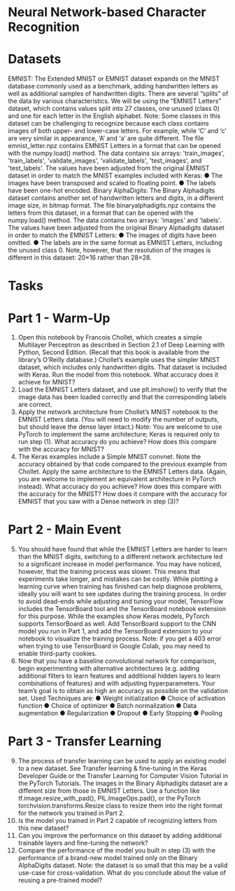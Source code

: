 # Neural Network-based Character Recognition

# Datasets <br>
EMNIST:
The Extended MNIST or EMNIST dataset expands on the MNIST database commonly used as a benchmark, adding handwritten letters as well as additional samples of handwritten digits.
There are several “splits” of the data by various characteristics. We will be using the “EMNIST Letters” dataset, which contains values split into 27 classes, one unused (class 0) and one for each letter in the English alphabet.
Note: Some classes in this dataset can be challenging to recognize because each class contains images of both upper- and lower-case letters. For example, while ‘C’ and ‘c’ are very similar in appearance, ‘A’ and ‘a’ are quite different.
The file emnist_letter.npz contains EMNIST Letters in a format that can be opened with the numpy.load() method. The data contains six arrays: 'train_images', 'train_labels', 'validate_images', 'validate_labels', 'test_images', and 'test_labels'. The values have been adjusted from the original EMNIST dataset in order to match the MNIST examples included with Keras:
●	The images have been transposed and scaled to floating point.
●	The labels have been one-hot encoded.
Binary AlphaDigits:
The Binary Alphadigits dataset contains another set of handwritten letters and digits, in a different image size, in bitmap format.
The file binaryalphadigits.npz contains the letters from this dataset, in a format that can be opened with the numpy.load() method. The data contains two arrays: 'images' and 'labels'. The values have been adjusted from the original Binary Alphadigits dataset in order to match the EMNIST Letters:
●	The images of digits have been omitted.
●	The labels are in the same format as EMNIST Letters, including the unused class 0.
Note, however, that the resolution of the images is different in this dataset: 20×16 rather than 28×28.

# Tasks
# Part 1 - Warm-Up
1.	Open this notebook by Francois Chollet, which creates a simple Multilayer Perceptron as described in Section 2.1 of Deep Learning with Python, Second Edition. (Recall that this book is available from the library’s O’Reilly database.)
Chollet’s example uses the simpler MNIST dataset, which includes only handwritten digits. That dataset is included with Keras.
Run the model from this notebook. What accuracy does it achieve for MNIST?
2.	Load the EMNIST Letters dataset, and use plt.imshow() to verify that the image data has been loaded correctly and that the corresponding labels are correct.
3.	Apply the network architecture from Chollet’s MNIST notebook to the EMNIST Letters data. (You will need to modify the number of outputs, but should leave the dense layer intact.)
Note: You are welcome to use PyTorch to implement the same architecture; Keras is required only to run step (1).
What accuracy do you achieve? How does this compare with the accuracy for MNIST?
4.	The Keras examples include a Simple MNIST convnet. Note the accuracy obtained by that code compared to the previous example from Chollet.
Apply the same architecture to the EMNIST Letters data. (Again, you are welcome to implement an equivalent architecture in PyTorch instead). What accuracy do you achieve? How does this compare with the accuracy for the MNIST? How does it compare with the accuracy for EMNIST that you saw with a Dense network in step (3)?
# Part 2 - Main Event
5.	You should have found that while the EMNIST Letters are harder to learn than the MNIST digits, switching to a different network architecture led to a significant increase in model performance.
You may have noticed, however, that the training process was slower. This means that experiments take longer, and mistakes can be costly. While plotting a learning curve when training has finished can help diagnose problems, ideally you will want to see updates during the training process.
In order to avoid dead-ends while adjusting and tuning your model, TensorFlow includes the TensorBoard tool and the TensorBoard notebook extension for this purpose. While the examples show Keras models, PyTorch supports TensorBoard as well.
Add TensorBoard support to the CNN model you run in Part 1, and add the TensorBoard extension to your notebook to visualize the training process.
Note: if you get a 403 error when trying to use TensorBoard in Google Colab, you may need to enable third-party cookies.
6.	Now that you have a baseline convolutional network for comparison, begin experimenting with alternative architectures (e.g. adding additional filters to learn features and additional hidden layers to learn combinations of features) and with adjusting hyperparameters.
Your team’s goal is to obtain as high an accuracy as possible on the validation set.
Used Techniques are: 
●	Weight initialization
●	Choice of activation function
●	Choice of optimizer
●	Batch normalization
●	Data augmentation
●	Regularization
●	Dropout
●	Early Stopping
●	Pooling 

   
# Part 3 - Transfer Learning

9.	The process of transfer learning can be used to apply an existing model to a new dataset. See Transfer learning & fine-tuning in the Keras Developer Guide or the Transfer Learning for Computer Vision Tutorial in the PyTorch Tutorials.
The images in the Binary Alphadigits dataset are a different size from those in EMNIST Letters. Use a function like tf.image.resize_with_pad(), PIL.ImageOps.pad(), or the PyTorch torchvision.transforms.Resize class to resize them into the right format for the network you trained in Part 2.
10.	Is the model you trained in Part 2 capable of recognizing letters from this new dataset?
11.	Can you improve the performance on this dataset by adding additional trainable layers and fine-tuning the network?
12.	Compare the performance of the model you built in step (3) with the performance of a brand-new model trained only on the Binary AlphaDigits dataset.
Note: the dataset is so small that this may be a valid use-case for cross-validation.
What do you conclude about the value of reusing a pre-trained model?


